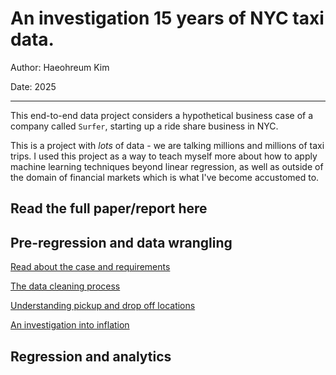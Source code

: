 # An investigation 15 years of NYC taxi data.

Author: Haeohreum Kim

Date: 2025

---

This end-to-end data project considers a hypothetical business case of a company called `Surfer`, starting up a ride share business in NYC. 

This is a project with *lots* of data - we are talking millions and millions of taxi trips. I used this project as a way to teach myself more about how to apply machine learning techniques beyond linear regression, as well as outside of the domain of financial markets which is what I've become accustomed to.

## Read the full paper/report here



## Pre-regression and data wrangling
[Read about the case and requirements](./business_case.md)

[The data cleaning process](./research/data_quality.ipynb)

[Understanding pickup and drop off locations](./research/understanding_locations.ipynb)

[An investigation into inflation](./research/inflation.ipynb)

## Regression and analytics
